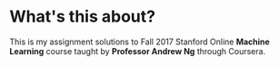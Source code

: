 # What's this about?

This is my assignment solutions to Fall 2017 Stanford Online **Machine Learning** course taught by **Professor Andrew Ng** through Coursera.
